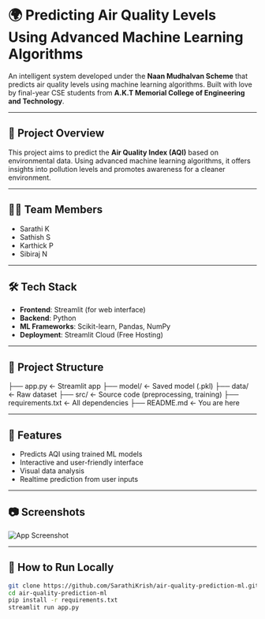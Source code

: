 # 🌍 Predicting Air Quality Levels Using Advanced Machine Learning Algorithms

An intelligent system developed under the **Naan Mudhalvan Scheme** that predicts air quality levels using machine learning algorithms. Built with love by final-year CSE students from **A.K.T Memorial College of Engineering and Technology**.

---

## 📌 Project Overview

This project aims to predict the **Air Quality Index (AQI)** based on environmental data. Using advanced machine learning algorithms, it offers insights into pollution levels and promotes awareness for a cleaner environment.

---

## 👨‍💻 Team Members

- Sarathi K 
- Sathish S  
- Karthick P  
- Sibiraj N  

---

## 🛠️ Tech Stack

- **Frontend**: Streamlit (for web interface)
- **Backend**: Python
- **ML Frameworks**: Scikit-learn, Pandas, NumPy
- **Deployment**: Streamlit Cloud (Free Hosting)

---

## 📂 Project Structure

├── app.py ← Streamlit app
├── model/ ← Saved model (.pkl)
├── data/ ← Raw dataset
├── src/ ← Source code (preprocessing, training)
├── requirements.txt ← All dependencies
├── README.md ← You are here

---

## 🚀 Features

- Predicts AQI using trained ML models
- Interactive and user-friendly interface
- Visual data analysis
- Realtime prediction from user inputs

---

## 📷 Screenshots

![App Screenshot](link-to-screenshot.png)

---

## 🧪 How to Run Locally

```bash
git clone https://github.com/SarathiKrish/air-quality-prediction-ml.git
cd air-quality-prediction-ml
pip install -r requirements.txt
streamlit run app.py
